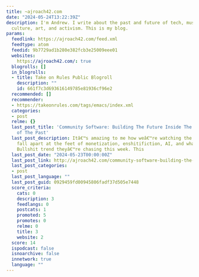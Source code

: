 ```yaml
---
title: ~ajroach42.com
date: "2024-05-24T13:22:39Z"
description: I'm Andrew. I write about the past and future of tech, music, media,
  culture, art, and activism. This is my blog.
params:
  feedlink: https://ajroach42.com/feed.xml
  feedtype: atom
  feedid: 9b7729ad1b280e382fcb3e25009eee01
  websites:
    https://ajroach42.com/: true
  blogrolls: []
  in_blogrolls:
  - title: Take on Rules Public Blogroll
    description: ""
    id: 661f7c3d693616149785e81936cf96e2
  recommended: []
  recommender:
  - https://takeonrules.com/tags/emacs/index.xml
  categories:
  - post
  relme: {}
  last_post_title: 'Community Software: Building The Future Inside The Rotting Husk
    of The Past'
  last_post_description: Itâ€™s amazing to me how weâ€™re watching the tech world
    fall apart at the feet of monetization, enshitifiction, AI, and whatever other
    Bullshit trend theyâ€™re chasing this week. This
  last_post_date: "2024-05-23T00:00:00Z"
  last_post_link: http://ajroach42.com/community-software-building-the-future-inside-the-rotting-husk-of-the-past/
  last_post_categories:
  - post
  last_post_language: ""
  last_post_guid: 0929459fd00945806fadf37d505e7448
  score_criteria:
    cats: 0
    description: 3
    feedlangs: 0
    postcats: 1
    promoted: 5
    promotes: 0
    relme: 0
    title: 3
    website: 2
  score: 14
  ispodcast: false
  isnoarchive: false
  innetwork: true
  language: ""
---
```

